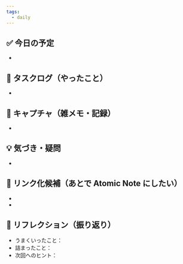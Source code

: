```yaml
---
tags:
  - daily
---
```

## ✅ 今日の予定
- 

## 🔄 タスクログ（やったこと）
- 

## 📝 キャプチャ（雑メモ・記録）
- 

## 💡 気づき・疑問
- 

## 🔗 リンク化候補（あとで Atomic Note にしたい）
- 
- 

## 🧠 リフレクション（振り返り）
- うまくいったこと：
- 詰まったこと：
- 次回へのヒント：
